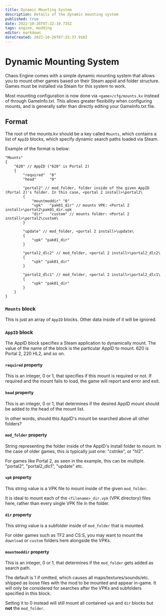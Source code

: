 ```yaml
---
title: Dynamic Mounting System
description: Details of the dynamic mounting system
published: true
date: 2022-10-26T07:32:19.735Z
tags: engine, modding
editor: markdown
dateCreated: 2022-10-26T07:25:37.910Z
---
```


# Dynamic Mounting System

Chaos Engine comes with a simple dynamic mounting system that allows you to mount other games based on their Steam appid and folder structure. Games must be installed via Steam for this system to work.

Most mounting configuration is now done via `<game>/cfg/mounts.kv` instead of through GameInfo.txt. This allows greater flexibility when configuring mounts, and
is generally safer than directly editing your GameInfo.txt file.

## Format

The root of the mounts.kv should be a key called `Mounts`, which contains a list
of `AppID` blocks, which specify dynamic search paths loaded via Steam.

Example of the format is below:

```
"Mounts"
{
	"620" // AppID ("620" is Portal 2)
	{
		"required" 	"0"
		"head"		"0"

		"portal2" // mod_folder, folder inside of the given AppID (Portal 2)'s folder. In this case, <portal 2 install>\portal2\
		{
			"mountmoddir" "0"
			"vpk"	"pak01_dir" // mounts VPK: <Portal 2 install>\portal2\pak01_dir.vpk
			"dir"	"custom" // mounts folder: <Portal 2 install>\portal2\custom\
		}

		"update" // mod_folder, <portal 2 install>\update\
		{
			"vpk" "pak01_dir"
		}

		"portal2_dlc2" // mod_folder, <portal 2 install>\portal2_dlc2\
		{
			"vpk" "pak01_dir"
		}

		"portal2_dlc1" // mod_folder, <portal 2 install>\portal2_dlc1\
		{
			"vpk" "pak01_dir"
		}
	}
}
```

### `Mounts` block

This is just an array of `AppID` blocks. Other data inside of it will be
ignored.

### `AppID` block

The AppID block specifies a Steam application to dynamically mount. The value of
the name of the block is the particular AppID to mount. 620 is Portal 2, 220
HL2, and so on.

#### `required` property

This is an integer, 0 or 1, that specifies if this mount is required or not. If
required and the mount fails to load, the game will report and error and exit.

#### `head` property

This is an integer, 0 or 1, that determines if the desired AppID mount should be
added to the head of the mount list.

In other words, should this AppID's mount be searched above all other folders?

#### `mod_folder` property

String representing the folder inside of the AppID's install folder to mount. In
the case of older games, this is typically just one: "cstrike", or "hl2".

For games like Portal 2, as seen in the example, this can be multiple.
"portal2", "portal2_dlc1", "update" etc.

#### `vpk` property

This string value is a VPK file to mount inside of the given `mod_folder`.

It is ideal to mount each of the `<filename>_dir.vpk` (VPK directory) files
here, rather than every single VPK file in the folder.

#### `dir` property

This string value is a subfolder inside of `mod_folder` that is mounted.

For older games such as TF2 and CS:S, you may want to mount the `download` or
`custom` folders here alongside the VPKs.

#### `mountmoddir` property

This is an integer, 0 or 1, that determines if the `mod_folder` gets added as
search path.

The default is 1 if omitted, which causes all maps/textures/sounds/etc. shipped
as loose files with the mod to be mounted and appear in-game. It will only be
considered for searches after the VPKs and subfolders specified in this block.

Setting it to 0 instead will still mount all contained `vpk` and `dir` blocks
but **not** the `mod_folder`.

